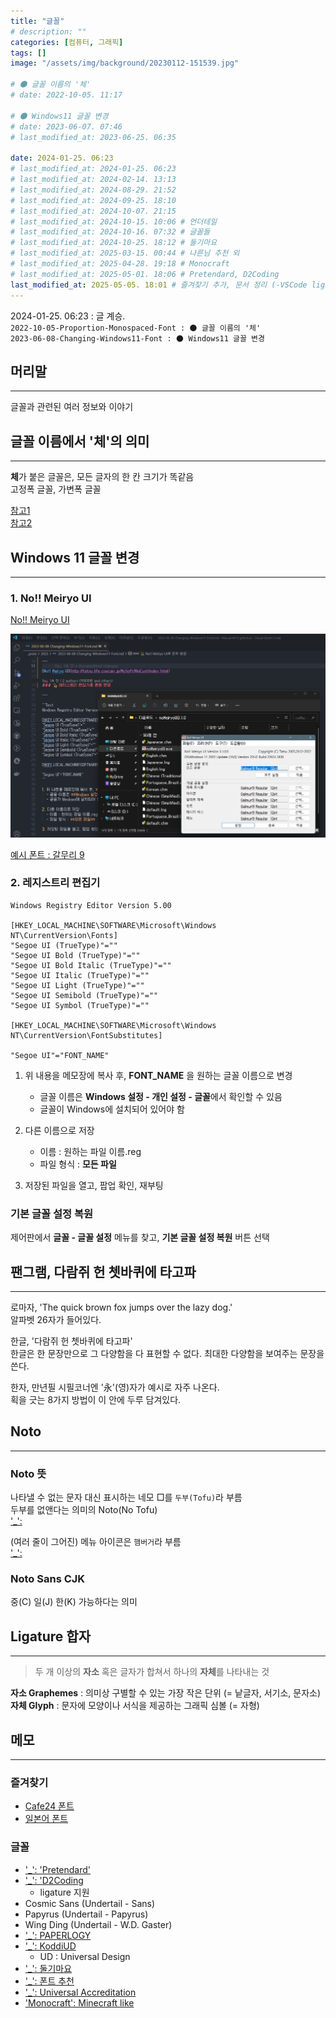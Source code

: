 ```yaml
---
title: "글꼴"
# description: ""
categories: [컴퓨터, 그래픽]
tags: []
image: "/assets/img/background/20230112-151539.jpg"

# 🌑 글꼴 이름의 '체'
# date: 2022-10-05. 11:17

# 🌑 Windows11 글꼴 변경
# date: 2023-06-07. 07:46
# last_modified_at: 2023-06-25. 06:35

date: 2024-01-25. 06:23
# last_modified_at: 2024-01-25. 06:23
# last_modified_at: 2024-02-14. 13:13
# last_modified_at: 2024-08-29. 21:52
# last_modified_at: 2024-09-25. 18:10
# last_modified_at: 2024-10-07. 21:15
# last_modified_at: 2024-10-15. 10:06 # 언더테일
# last_modified_at: 2024-10-16. 07:32 # 글꼴들
# last_modified_at: 2024-10-25. 18:12 # 둘기마요
# last_modified_at: 2025-03-15. 00:44 # 나른님 추천 외
# last_modified_at: 2025-04-28. 19:18 # Monocraft
# last_modified_at: 2025-05-01. 18:06 # Pretendard, D2Coding
last_modified_at: 2025-05-05. 18:01 # 즐겨찾기 추가, 문서 정리 (-VSCode ligature to ide.md)
---
```


2024-01-25. 06:23 : 글 계승.  
`2022-10-05-Proportion-Monospaced-Font : 🌑 글꼴 이름의 '체'`  
`2023-06-08-Changing-Windows11-Font : 🌑 Windows11 글꼴 변경`  

## 머리말

---

글꼴과 관련된 여러 정보와 이야기  

## 글꼴 이름에서 '체'의 의미

---

**체**가 붙은 글꼴은, 모든 글자의 한 칸 크기가 똑같음  
고정폭 글꼴, 가변폭 글꼴  

[참고1](https://en.wikipedia.org/wiki/Typeface#Proportion)  
[참고2](https://en.wikipedia.org/wiki/Monospaced_font)  

## Windows 11 글꼴 변경

---

### 1. No!! Meiryo UI

[No!! Meiryo UI](http://tatsu.life.coocan.jp/MySoft/WinCust/index.html)  

![적용 예시](/assets/img/post/stone/2023/230625-0000.png)  

[예시 폰트 : 갈무리 9](https://galmuri.quiple.dev/)  

### 2. 레지스트리 편집기

```PlainText
Windows Registry Editor Version 5.00

[HKEY_LOCAL_MACHINE\SOFTWARE\Microsoft\Windows NT\CurrentVersion\Fonts]
"Segoe UI (TrueType)"=""
"Segoe UI Bold (TrueType)"=""
"Segoe UI Bold Italic (TrueType)"=""
"Segoe UI Italic (TrueType)"=""
"Segoe UI Light (TrueType)"=""
"Segoe UI Semibold (TrueType)"=""
"Segoe UI Symbol (TrueType)"=""

[HKEY_LOCAL_MACHINE\SOFTWARE\Microsoft\Windows NT\CurrentVersion\FontSubstitutes]

"Segoe UI"="FONT_NAME"
```

1. 위 내용을 메모장에 복사 후, **FONT_NAME** 을 원하는 글꼴 이름으로 변경
   - 글꼴 이름은 **Windows 설정 - 개인 설정 - 글꼴**에서 확인할 수 있음
   - 글꼴이 Windows에 설치되어 있어야 함

2. 다른 이름으로 저장
   - 이름 : 원하는 파일 이름.reg
   - 파일 형식 : **모든 파일**

3. 저장된 파일을 열고, 팝업 확인, 재부팅

### 기본 글꼴 설정 복원

제어판에서 **글꼴 - 글꼴 설정** 메뉴를 찾고, **기본 글꼴 설정 복원** 버튼 선택  

## 팬그램, 다람쥐 헌 쳇바퀴에 타고파

---

로마자, 'The quick brown fox jumps over the lazy dog.'  
알파벳 26자가 들어있다.  

한글, '다람쥐 헌 쳇바퀴에 타고파'  
한글은 한 문장만으로 그 다양함을 다 표현할 수 없다. 최대한 다양함을 보여주는 문장을 쓴다.  
[](https://namu.wiki/w/%ED%8C%AC%EA%B7%B8%EB%9E%A8)  

한자, 만년필 시필코너엔 '永'(영)자가 예시로 자주 나온다.  
획을 긋는 8가지 방법이 이 안에 두루 담겨있다.  

## Noto

---

### Noto 뜻

나타낼 수 없는 문자 대신 표시하는 네모 □를 `두부(Tofu)`라 부름  
두부를 없앤다는 의미의 Noto(No Tofu)  
['_':](https://x.com/YAYOFLAKE/status/1749386451299795296?s=20)  

(여러 줄이 그어진) 메뉴 아이콘은 `햄버거`라 부름  
['_':](https://x.com/XBlackxnx/status/1749754966041100458?s=20)  

### Noto Sans CJK

중(C) 일(J) 한(K) 가능하다는 의미  

## Ligature 합자

---

> 두 개 이상의 **자소** 혹은 글자가 합쳐서 하나의 **자체**를 나타내는 것

**자소 Graphemes** : 의미상 구별할 수 있는 가장 작은 단위 (= 낱글자, 서기소, 문자소)  
**자체 Glyph** : 문자에 모양이나 서식을 제공하는 그래픽 심볼 (= 자형)  

## 메모

---

### 즐겨찾기

- [Cafe24 폰트](https://fonts.cafe24.com/)
- [일본어 폰트](https://webayan39.com/fontroom/)

### 글꼴

- ['_': 'Pretendard'](https://github.com/orioncactus/pretendard?tab=readme-ov-file)
- ['_': 'D2Coding](https://github.com/naver/d2codingfont)
  - ligature 지원
- Cosmic Sans (Undertail - Sans)
- Papyrus (Undertail - Papyrus)
- Wing Ding (Undertail - W.D. Gaster)
- ['_': PAPERLOGY](https://freesentation.blog/paperlogyfont])
- ['_': KoddiUD](https://www.koddi.or.kr/ud/sub1_2)
  - UD : Universal Design
- ['_': 둘기마요](https://noonnu.cc/font_page/122)
- ['_': 폰트 추천](https://x.com/reunja13/status/1888881795321757750)
- ['_': Universal Accreditation](https://x.com/gregreOLO/status/1899262341193285699)
- ['Monocraft': Minecraft like](https://github.com/IdreesInc/Monocraft)

